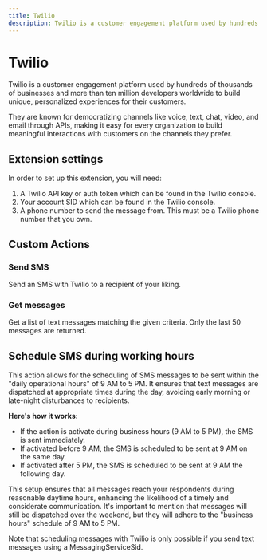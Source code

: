 ```yaml
---
title: Twilio
description: Twilio is a customer engagement platform used by hundreds of thousands of businesses and more than ten million developers worldwide to build unique, personalized experiences for their customers.
---
```

# Twilio

Twilio is a customer engagement platform used by hundreds of thousands of businesses and more than ten million developers worldwide to build unique, personalized experiences for their customers.

They are known for democratizing channels like voice, text, chat, video, and email through APIs, making it easy for every organization to build meaningful interactions with customers on the channels they prefer.

## Extension settings

In order to set up this extension, you will need:

1. A Twilio API key or auth token which can be found in the Twilio console.
2. Your account SID which can be found in the Twilio console.
3. A phone number to send the message from. This must be a Twilio phone number that you own.

## Custom Actions

### Send SMS

Send an SMS with Twilio to a recipient of your liking.

### Get messages

Get a list of text messages matching the given criteria. Only the last 50 messages are returned.

## Schedule SMS during working hours

This action allows for the scheduling of SMS messages to be sent within the "daily operational hours" of 9 AM to 5 PM. It ensures that text messages are dispatched at appropriate times during the day, avoiding early morning or late-night disturbances to recipients.

**Here's how it works:**

- If the action is activate during business hours (9 AM to 5 PM), the SMS is sent immediately.
- If activated before 9 AM, the SMS is scheduled to be sent at 9 AM on the same day.
- If activated after 5 PM, the SMS is scheduled to be sent at 9 AM the following day.

This setup ensures that all messages reach your respondents during reasonable daytime hours, enhancing the likelihood of a timely and considerate communication. It's important to mention that messages will still be dispatched over the weekend, but they will adhere to the "business hours" schedule of 9 AM to 5 PM.

Note that scheduling messages with Twilio is only possible if you send text messages using a MessagingServiceSid.






